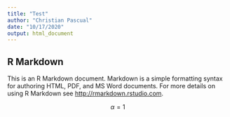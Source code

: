 ```yaml
---
title: "Test"
author: "Christian Pascual"
date: "10/17/2020"
output: html_document
---
```




## R Markdown

This is an R Markdown document. Markdown is a simple formatting syntax for authoring HTML, PDF, and MS Word documents. For more details on using R Markdown see <http://rmarkdown.rstudio.com>.

$$
\alpha = 1
$$
